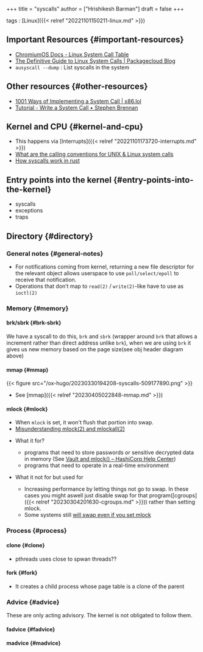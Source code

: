 +++
title = "syscalls"
author = ["Hrishikesh Barman"]
draft = false
+++

tags
: [Linux]({{< relref "20221101150211-linux.md" >}})


## Important Resources {#important-resources}

-   [ChromiumOS Docs - Linux System Call Table](https://chromium.googlesource.com/chromiumos/docs/+/HEAD/constants/syscalls.md#x86_64-64_bit)
-   [The Definitive Guide to Linux System Calls | Packagecloud Blog](https://blog.packagecloud.io/the-definitive-guide-to-linux-system-calls/)
-   `ausyscall --dump` : List syscalls in the system


## Other resources {#other-resources}

-   [1001 Ways of Implementing a System Call | x86.lol](https://x86.lol/generic/2019/07/04/kernel-entry.html)
-   [Tutorial - Write a System Call • Stephen Brennan](https://brennan.io/2016/11/14/kernel-dev-ep3/)


## Kernel and CPU {#kernel-and-cpu}

-   This happens via [Interrupts]({{< relref "20221101173720-interrupts.md" >}})
-   [What are the calling conventions for UNIX &amp; Linux system calls](https://stackoverflow.com/questions/2535989/what-are-the-calling-conventions-for-unix-linux-system-calls-and-user-space-f/2538212#2538212)
-   [How syscalls work in rust](https://www.reddit.com/r/rust/comments/n8iq0f/how_does_the_rust_standard_library_work/)


## Entry points into the kernel {#entry-points-into-the-kernel}

-   syscalls
-   exceptions
-   traps


## Directory {#directory}


### General notes {#general-notes}

-   For notifications coming from kernel, returning a new file descriptor for the relevant object allows userspace to use `poll/select/epoll` to receive that notification.
-   Operations that don’t map to `read(2)` / `write(2)`-like have to use as `ioctl(2)`


### Memory {#memory}


#### brk/sbrk {#brk-sbrk}

We have a syscall to do this, `brk` and `sbrk` (wrapper around `brk` that allows a increment rather than direct address unlike `brk`), when we are using `brk` it gives us new memory based on the page size(see obj header diagram above)


#### mmap {#mmap}

{{< figure src="/ox-hugo/20230330194208-syscalls-509177890.png" >}}

-   See [mmap]({{< relref "20230405022848-mmap.md" >}})


#### mlock {#mlock}

-   When `mlock` is set, it won't flush that portion into swap.
-   [Misunderstanding mlock(2) and mlockall(2)](https://eklitzke.org/mlock-and-mlockall)

<!--list-separator-->

-  What it for?

    -   programs that need to store passwords or sensitive decrypted data in memory (See [Vault and mlock() – HashiCorp Help Center](https://support.hashicorp.com/hc/en-us/articles/115012787688-Vault-and-mlock-))
    -   programs that need to operate in a real-time environment

<!--list-separator-->

-  What it not for but used for

    -   Increasing performance by letting things not go to swap. In these cases you might aswell just disable swap for that program([cgroups]({{< relref "20230304201630-cgroups.md" >}})) rather than setting mlock.
    -   Some systems still [will swap even if you set mlock](https://github.com/elastic/elasticsearch/issues/58092)


### Process {#process}


#### clone {#clone}

-   pthreads uses close to spwan threads??


#### fork {#fork}

-   It creates a child process whose page table is a clone of the parent


### Advice {#advice}

These are only acting advisory. The kernel is not obligated to follow them.


#### fadvice {#fadvice}


#### madvice {#madvice}
